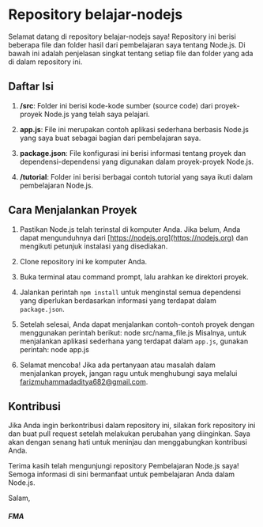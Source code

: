 # Repository belajar-nodejs

Selamat datang di repository belajar-nodejs saya! Repository ini berisi beberapa file dan folder hasil dari pembelajaran saya tentang Node.js. Di bawah ini adalah penjelasan singkat tentang setiap file dan folder yang ada di dalam repository ini.

## Daftar Isi

1. **/src**: Folder ini berisi kode-kode sumber (source code) dari proyek-proyek Node.js yang telah saya pelajari.

2. **app.js**: File ini merupakan contoh aplikasi sederhana berbasis Node.js yang saya buat sebagai bagian dari pembelajaran saya.

3. **package.json**: File konfigurasi ini berisi informasi tentang proyek dan dependensi-dependensi yang digunakan dalam proyek-proyek Node.js.

4. **/tutorial**: Folder ini berisi berbagai contoh tutorial yang saya ikuti dalam pembelajaran Node.js.

## Cara Menjalankan Proyek

1. Pastikan Node.js telah terinstal di komputer Anda. Jika belum, Anda dapat mengunduhnya dari [https://nodejs.org](https://nodejs.org) dan mengikuti petunjuk instalasi yang disediakan.

2. Clone repository ini ke komputer Anda.

3. Buka terminal atau command prompt, lalu arahkan ke direktori proyek.

4. Jalankan perintah `npm install` untuk menginstal semua dependensi yang diperlukan berdasarkan informasi yang terdapat dalam `package.json`.

5. Setelah selesai, Anda dapat menjalankan contoh-contoh proyek dengan menggunakan perintah berikut:
node src/nama_file.js
Misalnya, untuk menjalankan aplikasi sederhana yang terdapat dalam `app.js`, gunakan perintah:
node app.js

6. Selamat mencoba! Jika ada pertanyaan atau masalah dalam menjalankan proyek, jangan ragu untuk menghubungi saya melalui [farizmuhammadaditya682@gmail.com](mailto:farizmuhammadaditya682@example.com).

## Kontribusi

Jika Anda ingin berkontribusi dalam repository ini, silakan fork repository ini dan buat pull request setelah melakukan perubahan yang diinginkan. Saya akan dengan senang hati untuk meninjau dan menggabungkan kontribusi Anda.

Terima kasih telah mengunjungi repository Pembelajaran Node.js saya! Semoga informasi di sini bermanfaat untuk pembelajaran Anda dalam Node.js.

Salam,
##### FMA
